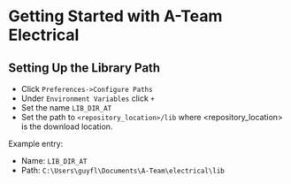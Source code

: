 # Getting Started with A-Team Electrical

## Setting Up the Library Path
- Click `Preferences->Configure Paths`
- Under `Environment Variables` click `+`
- Set the name `LIB_DIR_AT`
- Set the path to `<repository_location>/lib` where <repository_location> is the download location.

Example entry:
- Name: `LIB_DIR_AT`
- Path: `C:\Users\guyfl\Documents\A-Team\electrical\lib`